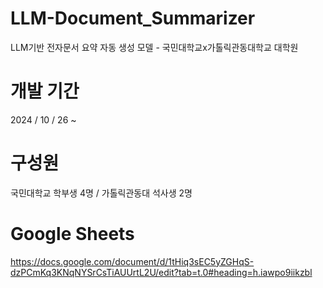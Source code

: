 # LLM-Document_Summarizer
LLM기반 전자문서 요약 자동 생성 모델 - 국민대학교x가톨릭관동대학교 대학원

# 개발 기간
2024 / 10 / 26 ~ 

# 구성원
국민대학교 학부생 4명 / 가톨릭관동대 석사생 2명

# Google Sheets
https://docs.google.com/document/d/1tHiq3sEC5yZGHqS-dzPCmKq3KNqNYSrCsTiAUUrtL2U/edit?tab=t.0#heading=h.iawpo9iikzbl
